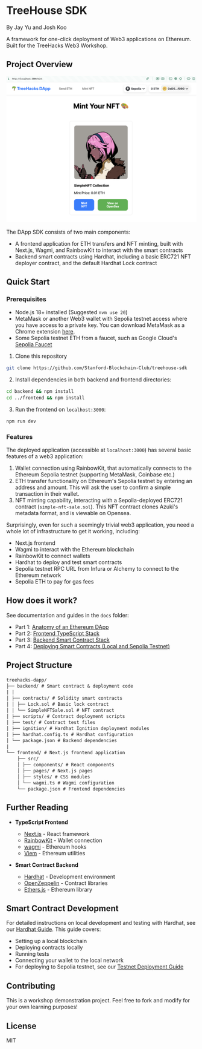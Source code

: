 # TreeHouse SDK

By Jay Yu and Josh Koo

A framework for one-click deployment of Web3 applications on Ethereum. Built for the TreeHacks Web3 Workshop.

## Project Overview

![DApp Overview](./docs/img/mint.png)

The DApp SDK consists of two main components:
- A frontend application for ETH transfers and NFT minting, built with Next.js, Wagmi, and RainbowKit to interact with the smart contracts
- Backend smart contracts using Hardhat, including a basic ERC721 NFT deployer contract, and the default Hardhat Lock contract


## Quick Start

### Prerequisites
- Node.js 18+ installed (Suggested `nvm use 20`)
- MetaMask or another Web3 wallet with Sepolia testnet access where you have access to a private key. You can download MetaMask as a Chrome extension [here](https://metamask.io/download/).
- Some Sepolia testnet ETH from a faucet, such as Google Cloud's [Sepolia Faucet](https://cloud.google.com/application/web3/faucet/ethereum/sepolia)


1. Clone this repository
```bash
git clone https://github.com/Stanford-Blockchain-Club/treehouse-sdk
```

2. Install dependencies in both backend and frontend directories:
```bash
cd backend && npm install
cd ../frontend && npm install
```

3. Run the frontend on `localhost:3000`:
```bash
npm run dev
```

### Features

The deployed application (accessible at `localhost:3000`) has several basic features of a web3 application:
1. Wallet connection using RainbowKit, that automatically connects to the Ethereum Sepolia testnet (supporting MetaMask, Coinbase etc.)
2. ETH transfer functionality on Ethereum's Sepolia testnet by entering an address and amount. This will ask the user to confirm a simple transaction in their wallet.
3. NFT minting capability, interacting with a Sepolia-deployed ERC721 contract (`simple-nft-sale.sol`). This NFT contract clones Azuki's metadata format, and is viewable on Opensea.

Surprisingly, even for such a seemingly trivial web3 application, you need a whole lot of infrastructure to get it working, including:
- Next.js frontend
- Wagmi to interact with the Ethereum blockchain
- RainbowKit to connect wallets
- Hardhat to deploy and test smart contracts
- Sepolia testnet RPC URL from Infura or Alchemy to connect to the Ethereum network
- Sepolia ETH to pay for gas fees

## How does it work?

See documentation and guides in the `docs` folder:
- Part 1: [Anatomy of an Ethereum DApp](docs/1-intro.md)
- Part 2: [Frontend TypeScript Stack](docs/2-frontend.md)
- Part 3: [Backend Smart Contract Stack](docs/3-backend.md)
- Part 4: [Deploying Smart Contracts (Local and Sepolia Testnet)](docs/4-deploy.md)


## Project Structure
```
treehacks-dapp/
├── backend/ # Smart contract & deployment code
| |
│ ├── contracts/ # Solidity smart contracts
│ │ ├── Lock.sol # Basic lock contract
│ │ └── SimpleNFTSale.sol # NFT contract
│ ├── scripts/ # Contract deployment scripts
│ ├── test/ # Contract test files
│ ├── ignition/ # Hardhat Ignition deployment modules
│ ├── hardhat.config.ts # Hardhat configuration
│ └── package.json # Backend dependencies
|
└── frontend/ # Next.js frontend application
    ├── src/
    │ ├── components/ # React components
    │ ├── pages/ # Next.js pages
    │ ├── styles/ # CSS modules
    │ └── wagmi.ts # Wagmi configuration
    └── package.json # Frontend dependencies
```


## Further Reading

- **TypeScript Frontend**
  - [Next.js](https://nextjs.org/) - React framework
  - [RainbowKit](https://rainbowkit.com) - Wallet connection
  - [wagmi](https://wagmi.sh) - Ethereum hooks
  - [Viem](https://viem.sh) - Ethereum utilities

- **Smart Contract Backend**
  - [Hardhat](https://hardhat.org) - Development environment
  - [OpenZeppelin](https://openzeppelin.com) - Contract libraries
  - [Ethers.js](https://docs.ethers.org) - Ethereum library

## Smart Contract Development
For detailed instructions on local development and testing with Hardhat, see our [Hardhat Guide](docs/HARDHAT.md). This guide covers:
- Setting up a local blockchain
- Deploying contracts locally
- Running tests
- Connecting your wallet to the local network
- For deploying to Sepolia testnet, see our [Testnet Deployment Guide](docs/TESTNET.md)

## Contributing

This is a workshop demonstration project. Feel free to fork and modify for your own learning purposes!

## License

MIT

